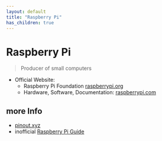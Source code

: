 ```yaml
---
layout: default
title: "Raspberry Pi"
has_children: true
---
```


Raspberry Pi
============

> Producer of small computers

- Official Website:
	- Raspberry Pi Foundation [raspberrypi.org](https://www.raspberrypi.org)
	- Hardware, Software, Documentation: [raspberrypi.com](https://www.raspberrypi.com)

more Info
---------

- [pinout.xyz](https://www.pinout.xyz)
- inofficial [Raspberry Pi Guide](https://raspberrypi-guide.github.io/)